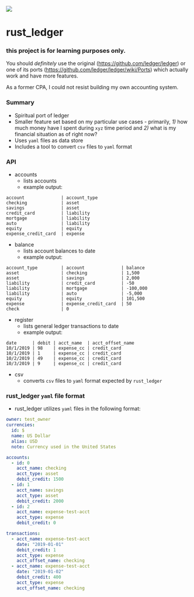 ![](https://github.com/ebcrowder/rust-ledger/workflows/Rust/badge.svg)

# rust_ledger

### this project is for learning purposes only.

You should _definitely_ use the original (https://github.com/ledger/ledger) or one of its ports (https://github.com/ledger/ledger/wiki/Ports) which actually work and have more features.

As a former CPA, I could not resist building my own accounting system.

### Summary

- Spiritual port of ledger
- Smaller feature set based on my particular use cases - primarily, _1)_ how much money have I spent during `xyz` time period and _2)_ what is my financial situation as of right now?
- Uses `yaml` files as data store
- Includes a tool to convert `csv` files to `yaml` format

### API

- accounts
  - lists accounts
  - example output:

```
account              | account_type
checking             | asset
savings              | asset
credit_card          | liability
mortgage             | liability
auto                 | liability
equity               | equity
expense_credit_card  | expense
```

- balance
  - lists account balances to date
  - example output:

```
account_type         | account              | balance
asset                | checking             | 1,500
asset                | savings              | 2,000
liability            | credit_card          | -50
liability            | mortgage             | -100,000
liability            | auto                 | -5,000
equity               | equity               | 101,500
expense              | expense_credit_card  | 50
check                | 0
```

- register
  - lists general ledger transactions to date
  - example output:

```
date      | debit | acct_name  | acct_offset_name
10/1/2019 | 98    | expense_cc | credit_card
10/1/2019 | 1     | expense_cc | credit_card
10/2/2019 | 49    | expense_cc | credit_card
10/3/2019 | 9     | expense_cc | credit_card
```

- csv
  - converts `csv` files to `yaml` format expected by `rust_ledger`

### rust_ledger `yaml` file format

- rust_ledger utilizes `yaml` files in the following format:

```yaml
owner: test_owner
currencies:
  id: $
  name: US Dollar
  alias: USD
  note: Currency used in the United States

accounts:
  - id: 0
    acct_name: checking
    acct_type: asset
    debit_credit: 1500
  - id: 1
    acct_name: savings
    acct_type: asset
    debit_credit: 2000
  - id: 2
    acct_name: expense-test-acct
    acct_type: expense
    debit_credit: 0

transactions:
  - acct_name: expense-test-acct
    date: "2019-01-01"
    debit_credit: 1
    acct_type: expense
    acct_offset_name: checking
  - acct_name: expense-test-acct
    date: "2019-01-02"
    debit_credit: 400
    acct_type: expense
    acct_offset_name: checking
```

